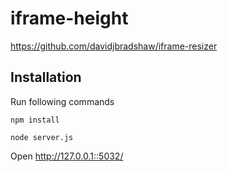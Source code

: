 # iframe-height

https://github.com/davidjbradshaw/iframe-resizer

## Installation

Run following commands

`npm install`

`node server.js`

Open http://127.0.0.1::5032/
